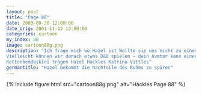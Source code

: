 ```yaml
---
layout: post
title: "Page 88"
date: 2003-09-30 12:00:00
date_orig: 2001-11-12 12:00:00
categories: cartoon
my_index: 88
image: cartoon88g.png
description: "Ich frage mich wo Hazel ist Wollte sie uns nicht zu einem feierlichen Glas Möhrensaft treffen Machst du Witze? Sie die erste Frau, die jemals das Blood Battle III Tunier gewonnen hat Ich wette sie ist immer noch da umgeben von Verehrern Ich muss weg Möchtest du meine Magic Kartensammlung sehen
Vielleicht können wir danach etwas D&D spielen - dein Avatar kann einen
Kettenhemdbikini tragen Hazel Hackles Katrina Vittles"
germantitle: "Hazel bekommt die Nachteile des Ruhms zu spüren"
---
```


{% include figure.html src="cartoon88g.png" alt="Hackles Page 88"  %}
